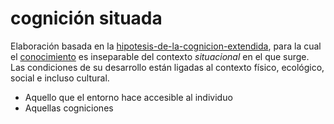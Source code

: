 # cognición situada

Elaboración basada en la [hipotesis-de-la-cognicion-extendida](hipotesis-de-la-cognicion-extendida.md), para la cual el [conocimiento](conocimiento.md) es inseparable del contexto *situacional* en el que surge. Las condiciones de su desarrollo están ligadas al contexto físico, ecológico, social e incluso cultural.

* Aquello que el entorno hace accesible al individuo
* Aquellas cogniciones
